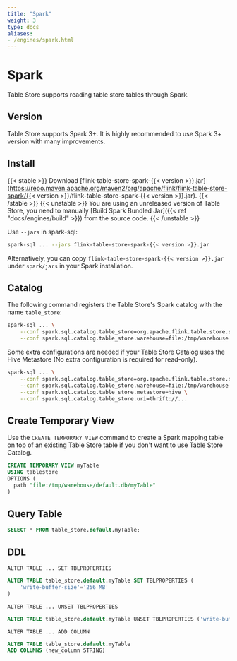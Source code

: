 ```yaml
---
title: "Spark"
weight: 3
type: docs
aliases:
- /engines/spark.html
---
```

<!--
Licensed to the Apache Software Foundation (ASF) under one
or more contributor license agreements.  See the NOTICE file
distributed with this work for additional information
regarding copyright ownership.  The ASF licenses this file
to you under the Apache License, Version 2.0 (the
"License"); you may not use this file except in compliance
with the License.  You may obtain a copy of the License at

  http://www.apache.org/licenses/LICENSE-2.0

Unless required by applicable law or agreed to in writing,
software distributed under the License is distributed on an
"AS IS" BASIS, WITHOUT WARRANTIES OR CONDITIONS OF ANY
KIND, either express or implied.  See the License for the
specific language governing permissions and limitations
under the License.
-->

# Spark

Table Store supports reading table store tables through Spark.

## Version

Table Store supports Spark 3+. It is highly recommended to use Spark 3+ version with many improvements.

## Install

{{< stable >}}
Download [flink-table-store-spark-{{< version >}}.jar](https://repo.maven.apache.org/maven2/org/apache/flink/flink-table-store-spark/{{< version >}}/flink-table-store-spark-{{< version >}}.jar).
{{< /stable >}}
{{< unstable >}}
You are using an unreleased version of Table Store, you need to manually [Build Spark Bundled Jar]({{< ref "docs/engines/build" >}}) from the source code.
{{< /unstable >}}

Use `--jars` in spark-sql:
```bash
spark-sql ... --jars flink-table-store-spark-{{< version >}}.jar
```

Alternatively, you can copy `flink-table-store-spark-{{< version >}}.jar` under `spark/jars` in your Spark installation.

## Catalog

The following command registers the Table Store's Spark catalog with the name `table_store`:

```bash
spark-sql ... \
    --conf spark.sql.catalog.table_store=org.apache.flink.table.store.spark.SparkCatalog \
    --conf spark.sql.catalog.table_store.warehouse=file:/tmp/warehouse
```

Some extra configurations are needed if your Table Store Catalog uses the Hive
Metastore (No extra configuration is required for read-only).

```bash
spark-sql ... \
    --conf spark.sql.catalog.table_store=org.apache.flink.table.store.spark.SparkCatalog \
    --conf spark.sql.catalog.table_store.warehouse=file:/tmp/warehouse \
    --conf spark.sql.catalog.table_store.metastore=hive \
    --conf spark.sql.catalog.table_store.uri=thrift://...
```

## Create Temporary View

Use the `CREATE TEMPORARY VIEW` command to create a Spark mapping table on top of
an existing Table Store table if you don't want to use Table Store Catalog.

```sql
CREATE TEMPORARY VIEW myTable
USING tablestore
OPTIONS (
  path "file:/tmp/warehouse/default.db/myTable"
)
```

## Query Table

```sql
SELECT * FROM table_store.default.myTable;
```

## DDL

`ALTER TABLE ... SET TBLPROPERTIES`
```sql
ALTER TABLE table_store.default.myTable SET TBLPROPERTIES (
    'write-buffer-size'='256 MB'
)
```

`ALTER TABLE ... UNSET TBLPROPERTIES`
```sql
ALTER TABLE table_store.default.myTable UNSET TBLPROPERTIES ('write-buffer-size')
```

`ALTER TABLE ... ADD COLUMN`
```sql
ALTER TABLE table_store.default.myTable
ADD COLUMNS (new_column STRING)
```
